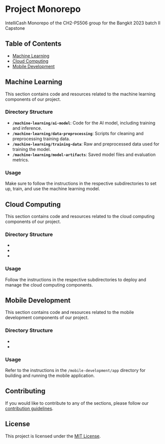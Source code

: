 # Project Monorepo

IntelliCash Monorepo of the CH2-PS506 group for the Bangkit 2023 batch II Capstone 

## Table of Contents

- [Machine Learning](#machine-learning)
- [Cloud Computing](#cloud-computing)
- [Mobile Development](#mobile-development)

## Machine Learning

This section contains code and resources related to the machine learning components of our project.

### Directory Structure

- **`/machine-learning/ai-model`**: Code for the AI model, including training and inference.
- **`/machine-learning/data-preprocessing`**: Scripts for cleaning and preprocessing training data.
- **`/machine-learning/training-data`**: Raw and preprocessed data used for training the model.
- **`/machine-learning/model-artifacts`**: Saved model files and evaluation metrics.

### Usage

Make sure to follow the instructions in the respective subdirectories to set up, train, and use the machine learning model.

## Cloud Computing

This section contains code and resources related to the cloud computing components of our project.

### Directory Structure

- 
- 
- 

### Usage

Follow the instructions in the respective subdirectories to deploy and manage the cloud computing components.

## Mobile Development

This section contains code and resources related to the mobile development components of our project.

### Directory Structure

- 
- 

### Usage

Refer to the instructions in the `/mobile-development/app` directory for building and running the mobile application.

## Contributing

If you would like to contribute to any of the sections, please follow our [contribution guidelines](CONTRIBUTING.md).

## License

This project is licensed under the [MIT License](LICENSE).
